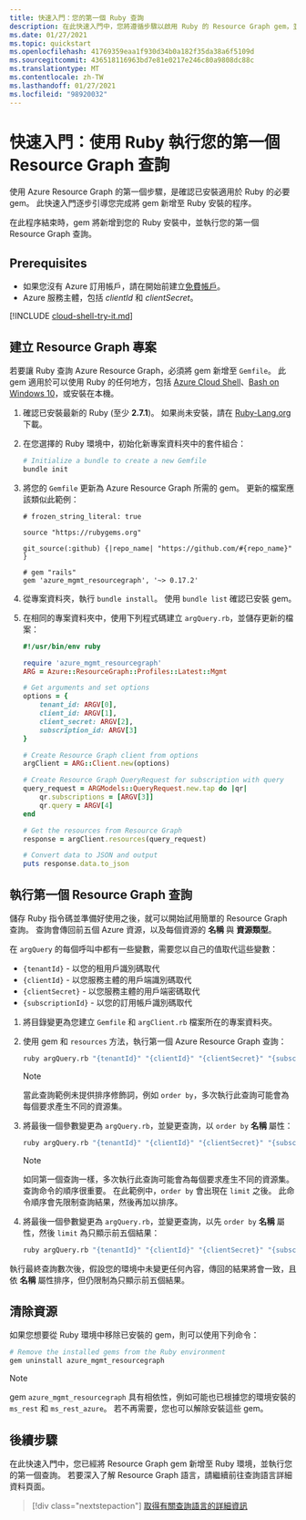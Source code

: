 ```yaml
---
title: 快速入門：您的第一個 Ruby 查詢
description: 在此快速入門中，您將遵循步驟以啟用 Ruby 的 Resource Graph gem，並執行第一個查詢。
ms.date: 01/27/2021
ms.topic: quickstart
ms.openlocfilehash: 41769359eaa1f930d34b0a182f35da38a6f5109d
ms.sourcegitcommit: 436518116963bd7e81e0217e246c80a9808dc88c
ms.translationtype: MT
ms.contentlocale: zh-TW
ms.lasthandoff: 01/27/2021
ms.locfileid: "98920032"
---
```

# <a name="quickstart-run-your-first-resource-graph-query-using-ruby"></a>快速入門：使用 Ruby 執行您的第一個 Resource Graph 查詢

使用 Azure Resource Graph 的第一個步驟，是確認已安裝適用於 Ruby 的必要 gem。 此快速入門逐步引導您完成將 gem 新增至 Ruby 安裝的程序。

在此程序結束時，gem 將新增到您的 Ruby 安裝中，並執行您的第一個 Resource Graph 查詢。

## <a name="prerequisites"></a>Prerequisites

- 如果您沒有 Azure 訂用帳戶，請在開始前建立[免費帳戶](https://azure.microsoft.com/free/)。
- Azure 服務主體，包括 _clientId_ 和 _clientSecret_。

[!INCLUDE [cloud-shell-try-it.md](../../../includes/cloud-shell-try-it.md)]

## <a name="create-the-resource-graph-project"></a>建立 Resource Graph 專案

若要讓 Ruby 查詢 Azure Resource Graph，必須將 gem 新增至 `Gemfile`。 此 gem 適用於可以使用 Ruby 的任何地方，包括 [Azure Cloud Shell](https://shell.azure.com)、[Bash on Windows 10](/windows/wsl/install-win10)，或安裝在本機。

1. 確認已安裝最新的 Ruby (至少 **2.7.1**)。 如果尚未安裝，請在 [Ruby-Lang.org](https://www.ruby-lang.org/en/downloads/) 下載。

1. 在您選擇的 Ruby 環境中，初始化新專案資料夾中的套件組合：

   ```bash
   # Initialize a bundle to create a new Gemfile
   bundle init
   ```

1. 將您的 `Gemfile` 更新為 Azure Resource Graph 所需的 gem。 更新的檔案應該類似此範例：

   ```file
   # frozen_string_literal: true

   source "https://rubygems.org"

   git_source(:github) {|repo_name| "https://github.com/#{repo_name}" }

   # gem "rails"
   gem 'azure_mgmt_resourcegraph', '~> 0.17.2'
   ```

1. 從專案資料夾，執行 `bundle install`。 使用 `bundle list` 確認已安裝 gem。

1. 在相同的專案資料夾中，使用下列程式碼建立 `argQuery.rb`，並儲存更新的檔案：

   ```ruby
   #!/usr/bin/env ruby

   require 'azure_mgmt_resourcegraph'
   ARG = Azure::ResourceGraph::Profiles::Latest::Mgmt

   # Get arguments and set options
   options = {
       tenant_id: ARGV[0],
       client_id: ARGV[1],
       client_secret: ARGV[2],
       subscription_id: ARGV[3]
   }

   # Create Resource Graph client from options
   argClient = ARG::Client.new(options)

   # Create Resource Graph QueryRequest for subscription with query
   query_request = ARGModels::QueryRequest.new.tap do |qr|
       qr.subscriptions = [ARGV[3]]
       qr.query = ARGV[4]
   end

   # Get the resources from Resource Graph
   response = argClient.resources(query_request)

   # Convert data to JSON and output
   puts response.data.to_json
   ```

## <a name="run-your-first-resource-graph-query"></a>執行第一個 Resource Graph 查詢

儲存 Ruby 指令碼並準備好使用之後，就可以開始試用簡單的 Resource Graph 查詢。 查詢會傳回前五個 Azure 資源，以及每個資源的 **名稱** 與 **資源類型**。

在 `argQuery` 的每個呼叫中都有一些變數，需要您以自己的值取代這些變數：

- `{tenantId}` - 以您的租用戶識別碼取代
- `{clientId}` - 以您服務主體的用戶端識別碼取代
- `{clientSecret}` - 以您服務主體的用戶端密碼取代
- `{subscriptionId}` - 以您的訂用帳戶識別碼取代

1. 將目錄變更為您建立 `Gemfile` 和 `argClient.rb` 檔案所在的專案資料夾。

1. 使用 gem 和 `resources` 方法，執行第一個 Azure Resource Graph 查詢：

   ```bash
   ruby argQuery.rb "{tenantId}" "{clientId}" "{clientSecret}" "{subscriptionId}" "Resources | project name, type | limit 5"
   ```

   > [!NOTE]
   > 當此查詢範例未提供排序修飾詞，例如 `order by`，多次執行此查詢可能會為每個要求產生不同的資源集。

1. 將最後一個參數變更為 `argQuery.rb`，並變更查詢，以 `order by` **名稱** 屬性：

   ```bash
   ruby argQuery.rb "{tenantId}" "{clientId}" "{clientSecret}" "{subscriptionId}" "Resources | project name, type | limit 5 | order by name asc"
   ```

   > [!NOTE]
   > 如同第一個查詢一樣，多次執行此查詢可能會為每個要求產生不同的資源集。 查詢命令的順序很重要。 在此範例中，`order by` 會出現在 `limit` 之後。 此命令順序會先限制查詢結果，然後再加以排序。

1. 將最後一個參數變更為 `argQuery.rb`，並變更查詢，以先 `order by` **名稱** 屬性，然後 `limit` 為只顯示前五個結果：

   ```bash
   ruby argQuery.rb "{tenantId}" "{clientId}" "{clientSecret}" "{subscriptionId}" "Resources | project name, type | order by name asc | limit 5"
   ```

執行最終查詢數次後，假設您的環境中未變更任何內容，傳回的結果將會一致，且依 **名稱** 屬性排序，但仍限制為只顯示前五個結果。

## <a name="clean-up-resources"></a>清除資源

如果您想要從 Ruby 環境中移除已安裝的 gem，則可以使用下列命令：

```bash
# Remove the installed gems from the Ruby environment
gem uninstall azure_mgmt_resourcegraph
```

> [!NOTE]
> gem `azure_mgmt_resourcegraph` 具有相依性，例如可能也已根據您的環境安裝的 `ms_rest` 和 `ms_rest_azure`。 若不再需要，您也可以解除安裝這些 gem。

## <a name="next-steps"></a>後續步驟

在此快速入門中，您已經將 Resource Graph gem 新增至 Ruby 環境，並執行您的第一個查詢。 若要深入了解 Resource Graph 語言，請繼續前往查詢語言詳細資料頁面。

> [!div class="nextstepaction"]
> [取得有關查詢語言的詳細資訊](./concepts/query-language.md)

